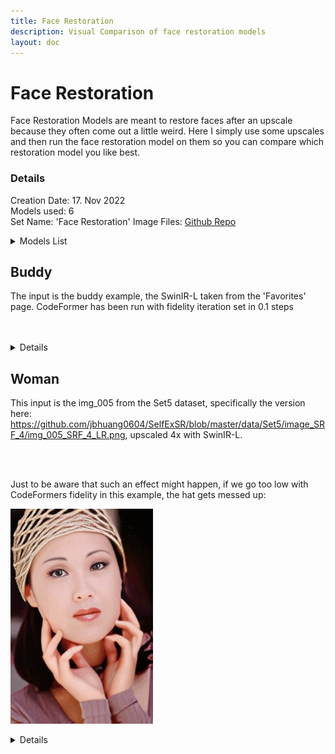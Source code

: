 ```yaml
---
title: Face Restoration
description: Visual Comparison of face restoration models
layout: doc
---
```

<script setup>
import ImageSliderLocal from './components/imagesliderlocal.vue' // the vue image slider example comparison component
</script>

# Face Restoration

Face Restoration Models are meant to restore faces after an upscale because they often come out a little weird. Here I simply use some upscales and then run the face restoration model on them so you can compare which restoration model you like best.

### Details

  Creation Date: 17. Nov 2022  
  Models used: 6  
  Set Name: 'Face Restoration' 
  Image Files: [Github Repo](https://github.com/Phhofm/upscale/tree/main/assets/images)    

  <details>
    <summary>Models List</summary>

    GFPGANCleanv1-NoCE-C2
    GFPGANv1.2
    GFPGANv1.3
    GFPGANv1.4
    RestoreFormer
    CodeFormer
  </details>

## Buddy

The input is the buddy example, the SwinIR-L taken from the 'Favorites' page. CodeFormer has been run with fidelity iteration set in 0.1 steps

<br/>
<ImageSliderLocal inputImage='/upscale/sources/facerestoration/buddy/input/SwinIR-L.jpg' localFolder='facerestoration/buddy/output' />
<br/>

<details>
  <summary>Details</summary>
  <p>

  Creation Date: 17. Nov 2022

  Original Input Image: 480x320 pixels

  Scaling Factor: 4

  Upscale Model: SwinIR-L

  Input Image: 1920x1280 pixels

  Output Image: 1920x1280 pixels

  Type: Photo

  </p>
</details>

## Woman

This input is the img_005 from the Set5 dataset, specifically the version here: https://github.com/jbhuang0604/SelfExSR/blob/master/data/Set5/image_SRF_4/img_005_SRF_4_LR.png, upscaled 4x with SwinIR-L.

<br/>
<ImageSliderLocal inputImage='/upscale/sources/facerestoration/woman/input/SwinIR-L.jpg' localFolder='facerestoration/woman/output' />
<br/>

Just to be aware that such an effect might happen, if we go too low with CodeFormers fidelity in this example, the hat gets messed up:

![Teeth](../assets/images/facerestoration/facerestoration_codeformer_teeth.gif)  

<details>
  <summary>Details</summary>
  <p>

  Creation Date: 17. Nov 2022

  Original Input Image: 57x86 pixels

  Scaling Factor: 4

  Upscale Model: LDSR (100 steps)

  Input Image: 228x344 pixels

  Output Image: 228x344 pixels

  Type: Photo

  </p>
</details>